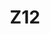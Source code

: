 ---
basin: 'No'
cudn: true
floor: Ground
grade: 6
images:
- /assets/images/rooms/noc/z12%201.jpg
- /assets/images/rooms/noc/z12%202.jpg
- /assets/images/rooms/noc/z12%203.jpg
- /assets/images/rooms/noc/z12%204.jpg
living_room: 'No'
location: North Court
name: Z12
network: Wired and Wireless
title: Z12
---